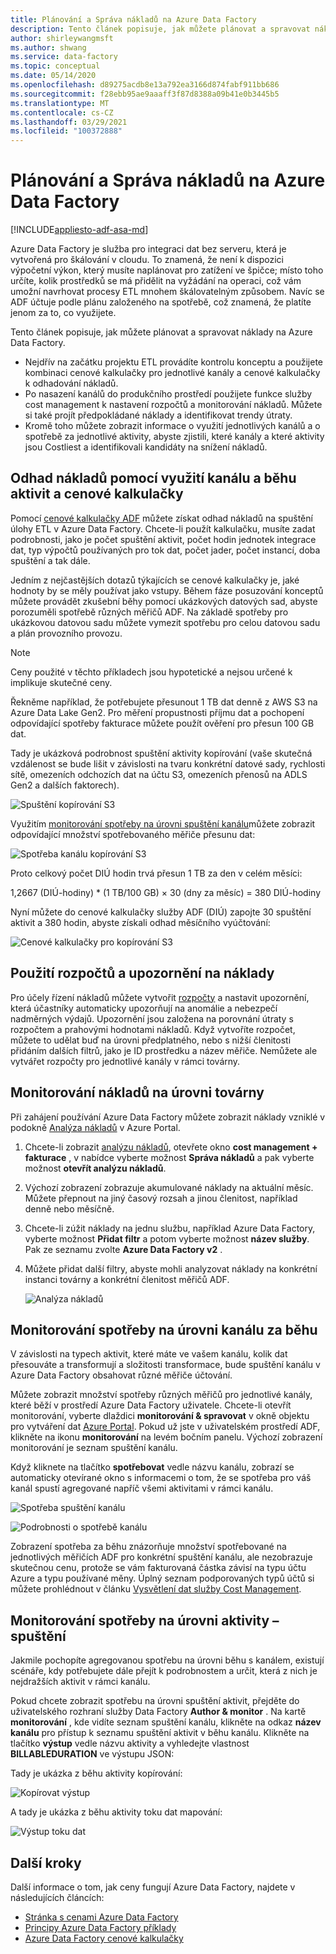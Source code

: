 ```yaml
---
title: Plánování a Správa nákladů na Azure Data Factory
description: Tento článek popisuje, jak můžete plánovat a spravovat náklady na Azure Data Factory
author: shirleywangmsft
ms.author: shwang
ms.service: data-factory
ms.topic: conceptual
ms.date: 05/14/2020
ms.openlocfilehash: d89275acdb8e13a792ea3166d874fabf911bb686
ms.sourcegitcommit: f28ebb95ae9aaaff3f87d8388a09b41e0b3445b5
ms.translationtype: MT
ms.contentlocale: cs-CZ
ms.lasthandoff: 03/29/2021
ms.locfileid: "100372888"
---
```

# <a name="plan-and-manage-costs-for-azure-data-factory"></a>Plánování a Správa nákladů na Azure Data Factory

[!INCLUDE[appliesto-adf-asa-md](includes/appliesto-adf-asa-md.md)]

Azure Data Factory je služba pro integraci dat bez serveru, která je vytvořená pro škálování v cloudu.  To znamená, že není k dispozici výpočetní výkon, který musíte naplánovat pro zatížení ve špičce; místo toho určíte, kolik prostředků se má přidělit na vyžádání na operaci, což vám umožní navrhovat procesy ETL mnohem škálovatelným způsobem. Navíc se ADF účtuje podle plánu založeného na spotřebě, což znamená, že platíte jenom za to, co využijete.

Tento článek popisuje, jak můžete plánovat a spravovat náklady na Azure Data Factory.

*   Nejdřív na začátku projektu ETL provádíte kontrolu konceptu a použijete kombinaci cenové kalkulačky pro jednotlivé kanály a cenové kalkulačky k odhadování nákladů.
*   Po nasazení kanálů do produkčního prostředí použijete funkce služby cost management k nastavení rozpočtů a monitorování nákladů. Můžete si také projít předpokládané náklady a identifikovat trendy útraty.
*   Kromě toho můžete zobrazit informace o využití jednotlivých kanálů a o spotřebě za jednotlivé aktivity, abyste zjistili, které kanály a které aktivity jsou Costliest a identifikovali kandidáty na snížení nákladů.

## <a name="estimate-costs-using-pipeline-and-activity-run-consumption-and-pricing-calculator"></a>Odhad nákladů pomocí využití kanálu a běhu aktivit a cenové kalkulačky

Pomocí [cenové kalkulačky ADF](https://azure.microsoft.com/pricing/calculator/?service=data-factory) můžete získat odhad nákladů na spuštění úlohy ETL v Azure Data Factory.  Chcete-li použít kalkulačku, musíte zadat podrobnosti, jako je počet spuštění aktivit, počet hodin jednotek integrace dat, typ výpočtů používaných pro tok dat, počet jader, počet instancí, doba spuštění a tak dále.

Jedním z nejčastějších dotazů týkajících se cenové kalkulačky je, jaké hodnoty by se měly používat jako vstupy.  Během fáze posuzování konceptů můžete provádět zkušební běhy pomocí ukázkových datových sad, abyste porozuměli spotřebě různých měřičů ADF.  Na základě spotřeby pro ukázkovou datovou sadu můžete vymezit spotřebu pro celou datovou sadu a plán provozního provozu.

> [!NOTE]
> Ceny použité v těchto příkladech jsou hypotetické a nejsou určené k implikuje skutečné ceny.

Řekněme například, že potřebujete přesunout 1 TB dat denně z AWS S3 na Azure Data Lake Gen2.  Pro měření propustnosti příjmu dat a pochopení odpovídající spotřeby fakturace můžete použít ověření pro přesun 100 GB dat.

Tady je ukázková podrobnost spuštění aktivity kopírování (vaše skutečná vzdálenost se bude lišit v závislosti na tvaru konkrétní datové sady, rychlosti sítě, omezeních odchozích dat na účtu S3, omezeních přenosů na ADLS Gen2 a dalších faktorech).

![Spuštění kopírování S3](media/plan-manage-costs/s3-copy-run-details.png)

Využitím [monitorování spotřeby na úrovni spuštění kanálu](#monitor-consumption-at-pipeline-run-level)můžete zobrazit odpovídající množství spotřebovaného měřiče přesunu dat:

![Spotřeba kanálu kopírování S3](media/plan-manage-costs/s3-copy-pipeline-consumption.png)

Proto celkový počet DIÚ hodin trvá přesun 1 TB za den v celém měsíci:

1,2667 (DIÚ-hodiny) * (1 TB/100 GB) × 30 (dny za měsíc) = 380 DIÚ-hodiny

Nyní můžete do cenové kalkulačky služby ADF (DIÚ) zapojte 30 spuštění aktivit a 380 hodin, abyste získali odhad měsíčního vyúčtování:

![Cenové kalkulačky pro kopírování S3](media/plan-manage-costs/s3-copy-pricing-calculator.png)

## <a name="use-budgets-and-cost-alerts"></a>Použití rozpočtů a upozornění na náklady

Pro účely řízení nákladů můžete vytvořit [rozpočty](../cost-management-billing/costs/tutorial-acm-create-budgets.md) a nastavit upozornění, která účastníky automaticky upozorňují na anomálie a nebezpečí nadměrných výdajů.  Upozornění jsou založena na porovnání útraty s rozpočtem a prahovými hodnotami nákladů.  Když vytvoříte rozpočet, můžete to udělat buď na úrovni předplatného, nebo s nižší členitosti přidáním dalších filtrů, jako je ID prostředku a název měřiče.  Nemůžete ale vytvářet rozpočty pro jednotlivé kanály v rámci továrny.

## <a name="monitor-costs-at-factory-level"></a>Monitorování nákladů na úrovni továrny

Při zahájení používání Azure Data Factory můžete zobrazit náklady vzniklé v podokně [Analýza nákladů](../cost-management-billing/costs/quick-acm-cost-analysis.md) v Azure Portal.

1. Chcete-li zobrazit [analýzu nákladů](../cost-management-billing/costs/quick-acm-cost-analysis.md), otevřete okno **cost management + fakturace** , v nabídce vyberte možnost **Správa nákladů** a pak vyberte možnost **otevřít analýzu nákladů**.
2. Výchozí zobrazení zobrazuje akumulované náklady na aktuální měsíc.  Můžete přepnout na jiný časový rozsah a jinou členitost, například denně nebo měsíčně.
3. Chcete-li zúžit náklady na jednu službu, například Azure Data Factory, vyberte možnost **Přidat filtr** a potom vyberte možnost **název služby**.  Pak ze seznamu zvolte **Azure Data Factory v2** .
4. Můžete přidat další filtry, abyste mohli analyzovat náklady na konkrétní instanci továrny a konkrétní členitost měřičů ADF.

   ![Analýza nákladů](media/plan-manage-costs/cost-analysis.png)

## <a name="monitor-consumption-at-pipeline-run-level"></a>Monitorování spotřeby na úrovni kanálu za běhu

V závislosti na typech aktivit, které máte ve vašem kanálu, kolik dat přesouváte a transformují a složitosti transformace, bude spuštění kanálu v Azure Data Factory obsahovat různé měřiče účtování.

Můžete zobrazit množství spotřeby různých měřičů pro jednotlivé kanály, které běží v prostředí Azure Data Factory uživatele. Chcete-li otevřít monitorování, vyberte dlaždici **monitorování & spravovat** v okně objektu pro vytváření dat [Azure Portal](https://portal.azure.com/). Pokud už jste v uživatelském prostředí ADF, klikněte na ikonu **monitorování** na levém bočním panelu. Výchozí zobrazení monitorování je seznam spuštění kanálu.

Když kliknete na tlačítko **spotřebovat** vedle názvu kanálu, zobrazí se automaticky otevírané okno s informacemi o tom, že se spotřeba pro váš kanál spustí agregované napříč všemi aktivitami v rámci kanálu.

![Spotřeba spuštění kanálu](media/plan-manage-costs/pipeline-run-consumption.png)

![Podrobnosti o spotřebě kanálu](media/plan-manage-costs/pipeline-consumption-details.png)

Zobrazení spotřeba za běhu znázorňuje množství spotřebované na jednotlivých měřičích ADF pro konkrétní spuštění kanálu, ale nezobrazuje skutečnou cenu, protože se vám fakturovaná částka závisí na typu účtu Azure a typu používané měny.  Úplný seznam podporovaných typů účtů si můžete prohlédnout v článku [Vysvětlení dat služby Cost Management](../cost-management-billing/costs/understand-cost-mgt-data.md).

## <a name="monitor-consumption-at-activity-run-level"></a>Monitorování spotřeby na úrovni aktivity – spuštění
Jakmile pochopíte agregovanou spotřebu na úrovni běhu s kanálem, existují scénáře, kdy potřebujete dále přejít k podrobnostem a určit, která z nich je nejdražších aktivit v rámci kanálu.

Pokud chcete zobrazit spotřebu na úrovni spuštění aktivit, přejděte do uživatelského rozhraní služby Data Factory **Author & monitor** . Na kartě **monitorování** , kde vidíte seznam spuštění kanálu, klikněte na odkaz **název kanálu** pro přístup k seznamu spuštění aktivit v běhu kanálu.  Klikněte na tlačítko **výstup** vedle názvu aktivity a vyhledejte vlastnost **BILLABLEDURATION** ve výstupu JSON:

Tady je ukázka z běhu aktivity kopírování:

![Kopírovat výstup](media/plan-manage-costs/copy-output.png)

A tady je ukázka z běhu aktivity toku dat mapování:

![Výstup toku dat](media/plan-manage-costs/dataflow-output.png)

## <a name="next-steps"></a>Další kroky

Další informace o tom, jak ceny fungují Azure Data Factory, najdete v následujících článcích:

- [Stránka s cenami Azure Data Factory](https://azure.microsoft.com/pricing/details/data-factory/ssis/)
- [Principy Azure Data Factory příklady](./pricing-concepts.md)
- [Azure Data Factory cenové kalkulačky](https://azure.microsoft.com/pricing/calculator/?service=data-factory)